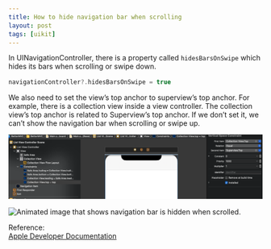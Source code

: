 ```yaml
---
title: How to hide navigation bar when scrolling
layout: post
tags: [uikit]
---
```


In UINavigationController, there is a property called `hidesBarsOnSwipe` which hides its bars when scrolling or swipe down.

```swift
navigationController?.hidesBarsOnSwipe = true
```

We also need to set the view’s top anchor to superview’s top anchor. For example, there is a collection view inside a view controller. The collection view’s top anchor is related to Superview’s top anchor. If we don’t set it, we can’t show the navigation bar when scrolling or swipe up.

![Collection view's top anchor is related to superview's top anchor.](/assets/img/2021/04/16/image1.png)

![Animated image that shows navigation bar is hidden when scrolled.](/assets/img/2021/04/16/image2.gif)

Reference:<br>
[Apple Developer Documentation](https://developer.apple.com/documentation/uikit/uinavigationcontroller/1621883-hidesbarsonswipe)